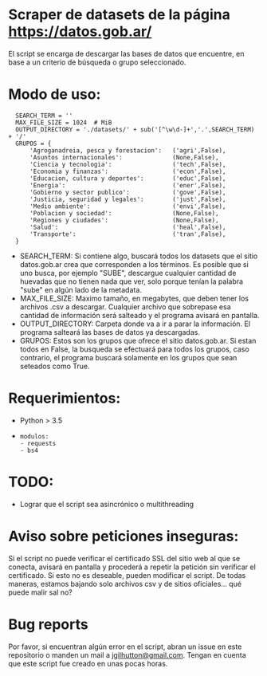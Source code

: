 # Scraper de datasets de la página https://datos.gob.ar/

El script se encarga de descargar las bases de datos que encuentre, en base a un criterio de búsqueda o grupo seleccionado.

# Modo de uso:

```
  SEARCH_TERM = ''
  MAX_FILE_SIZE = 1024  # MiB
  OUTPUT_DIRECTORY = './datasets/' + sub('[^\w\d-]+','.',SEARCH_TERM) + '/'
  GRUPOS = {
      'Agroganadreia, pesca y forestacion':   ('agri',False),
      'Asuntos internacionales':              (None,False),
      'Ciencia y tecnologia':                 ('tech',False),
      'Economia y finanzas':                  ('econ',False),
      'Educacion, cultura y deportes':        ('educ',False),
      'Energia':                              ('ener',False),
      'Gobierno y sector publico':            ('gove',False),
      'Justicia, seguridad y legales':        ('just',False),
      'Medio ambiente':                       ('envi',False),
      'Poblacion y sociedad':                 (None,False),
      'Regiones y ciudades':                  (None,False),
      'Salud':                                ('heal',False),
      'Transporte':                           ('tran',False),
  }
```
- SEARCH_TERM: Si contiene algo, buscará todos los datasets que el sitio datos.gob.ar crea que corresponden a los términos. Es posible que si uno busca, por ejemplo "SUBE", descargue cualquier cantidad de huevadas que no tienen nada que ver, solo porque tenían la palabra "sube" en algún lado de la metadata.
- MAX_FILE_SIZE: Maximo tamaño, en megabytes, que deben tener los archivos .csv a descargar. Cualquier archivo que sobrepase esa cantidad de información será salteado y el programa avisará en pantalla.
- OUTPUT_DIRECTORY: Carpeta donde va a ir a parar la información. El programa salteará las bases de datos ya descargadas.
- GRUPOS: Estos son los grupos que ofrece el sitio datos.gob.ar. Si estan todos en False, la busqueda se efectuará para todos los grupos, caso contrario, el programa buscará solamente en los grupos que sean seteados como True.

# Requerimientos:

- Python > 3.5
-     modulos:
      - requests
      - bs4

# TODO:

- Lograr que el script sea asincrónico o multithreading

# Aviso sobre peticiones inseguras:

Si el script no puede verificar el certificado SSL del sitio web al que se conecta, avisará en pantalla y procederá a repetir la petición sin verificar el certificado. Si esto no es deseable, pueden modificar el script. De todas maneras, estamos bajando solo archivos csv y de sitios oficiales... qué puede malir sal no?

# Bug reports

Por favor, si encuentran algún error en el script, abran un issue en este repositorio o manden un mail a jgilhutton@gmail.com. Tengan en cuenta que este script fue creado en unas pocas horas.
